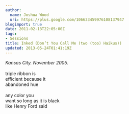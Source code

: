 ```yaml
---
author:
  name: Joshua Wood
  uri: https://plus.google.com/106633459976108137947
blogimport: true
date: 2011-02-13T22:05:00Z
tags:
- Sessions
title: Inked (Don’t You Call Me (two (too) Haikus))
updated: 2013-05-24T01:41:19Z
---
```


<em>Kansas City. November 2005.</em><br/><br/>triple ribbon is<br/>efficient because it<br/>abandoned hue<!--more--><br/><br/>any color you<br/>want so long as it is black<br/>like Henry Ford said
